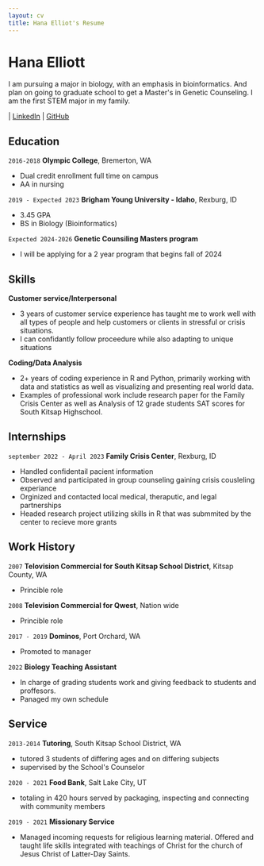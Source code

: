 ```yaml
---
layout: cv
title: Hana Elliot's Resume
---
```

# Hana Elliott
I am pursuing a major in biology, with an emphasis in bioinformatics. And plan on going to graduate school to get a Master's in Genetic Counseling. I am the first STEM major in my family.

<div id="webaddress">
| <a href="https://www.linkedin.com/in/ana-marks-180775222/">LinkedIn</a>
| <a href="https://github.com/aim-0625?tab=repositories">GitHub</a>
</div>

<!-- https://www.monique.tech/the-art-of-markdown -->

## Education

`2016-2018`
__Olympic College__, Bremerton, WA

- Dual credit enrollment full time on campus
- AA in nursing

`2019 - Expected 2023`
__Brigham Young University - Idaho__, Rexburg, ID

- 3.45 GPA
- BS in Biology (Bioinformatics)

`Expected 2024-2026`
__Genetic Counsiling Masters program__
- I will be applying for a 2 year program that begins fall of 2024

## Skills
__Customer service/Interpersonal__
- 3 years of customer service experience has taught me to work well with all types of people and help customers or clients in stressful or crisis situations.
- I can confidantly follow proceedure while also adapting to unique situations

__Coding/Data Analysis__
- 2+ years of coding experience in R and Python, primarily working with data and statistics as well as visualizing and presenting real world data.
- Examples of professional work include research paper for the Family Crisis Center as well as Analysis of 12 grade students SAT scores for South Kitsap Highschool.

## Internships


`september 2022 - April 2023`
__Family Crisis Center__, Rexburg, ID 

- Handled confidentail pacient information
- Observed and participated in group counseling gaining crisis cousleling experiance
- Orginized and contacted local medical, theraputic, and legal partnerships
- Headed research project utilizing skills in R that was submmited by the center to recieve more grants


## Work History

`2007`
__Telovision Commercial for South Kitsap School District__, Kitsap County, WA
- Princible role

`2008`
__Television Commercial for Qwest__, Nation wide
- Princible role

`2017 - 2019`
__Dominos__, Port Orchard, WA
- Promoted to manager

`2022`
__Biology Teaching Assistant__
- In charge of grading students work and giving feedback to students and proffesors. 
- Panaged my own schedule


## Service

`2013-2014`
__Tutoring__, South Kitsap School District, WA
- tutored 3 students of differing ages and on differing subjects
- supervised by the School's Counselor

`2020 - 2021`
__Food Bank__, Salt Lake City, UT
- totaling in 420 hours served by packaging, inspecting and connecting with community members

`2019 - 2021`
__Missionary Service__
- Managed incoming requests for religious learning material. Offered and taught life skills integrated with teachings of Christ for the church of Jesus Christ of Latter-Day Saints. 

<!-- ### Footer

Last updated: DEcember 2022 -->


